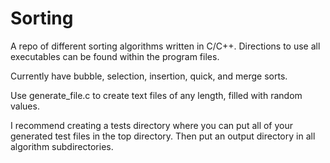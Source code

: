 # Sorting
A repo of different sorting algorithms written in C/C++.
Directions to use all executables can be found within the program files.

Currently have bubble, selection, insertion, quick, and merge sorts.

Use generate_file.c to create text files of any length, filled with random values.

I recommend creating a tests directory where you can put all of your generated test files in the top directory.
Then put an output directory in all algorithm subdirectories.
